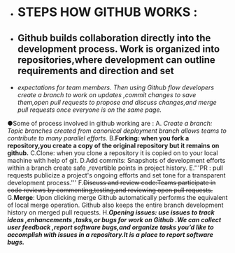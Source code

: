+ # STEPS HOW GITHUB WORKS :

+ ## Github builds collaboration directly into the development process. Work is organized into repositories,where development can outline requirements and direction and set 
+ *expectations for team members. Then using Github flow developers create a branch to work on updates ,commit changes to save them,open pull requests to propose and discuss changes,and merge pull requests once everyone is on the same page.*

●Some of process involved in github working are :
A. _Create a branch: Topic branches created from canonical deployment branch allows teams to contribute to many parallel efforts._
B.**Forking: when you fork a repository,you create a copy of the original repository but it remains on github.**
C.Clone: when you clone a repository it is copied on to your local machine with help of git.
D.Add commits: Snapshots of development efforts within a branch create safe ,revertible points in project history.
E.'''PR : pull requests publicize a project's ongoing efforts and set tone for a transparent development process.'''
F.~~Discuss and review code:Teams participate in code reviews by commenting,testing,and reviewing open pull requests.~~
G.**Merge**: Upon clicking merge Github automatically performs the equivalent of local merge operation. Github also  keeps the entire branch development history on merged pull requests.
H._**Opening issues: use issues to track ideas ,enhancements ,tasks,or bugs for work on Github .We can collect user feedback ,report software bugs,and organize tasks you’d like to accomplish with issues in a repository.It is a place to report software bugs.**_
